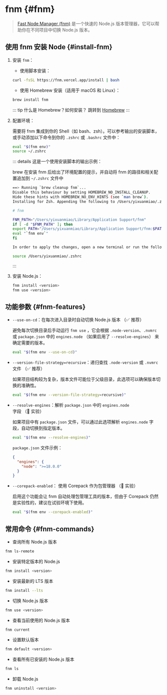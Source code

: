 # fnm {#fnm}

> [Fast Node Manager (fnm)](https://github.com/Schniz/fnm) 是一个快速的 Node.js 版本管理器，它可以帮助你在不同项目中切换 Node.js 版本。

## 使用 fnm 安装 Node {#install-fnm}

1. 安装 `fnm`：

   - 使用脚本安装：

   ```sh
   curl -fsSL https://fnm.vercel.app/install | bash
   ```

   - 使用 Homebrew 安装（适用于 macOS 和 Linux）：

   ```sh
   brew install fnm
   ```

   ::: tip 什么是 Homebrew？如何安装？
   跳转到 [Homebrew](../mac/brew)
   :::

2. 配置环境：

   需要将 fnm 集成到你的 Shell（如 bash、zsh）。可以参考输出的安装脚本，或手动添加以下命令到你的 `.zshrc` 或 `.bashrc` 文件中：

   ```sh
   eval "$(fnm env)"
   source ~/.zshrc
   ```

   ::: details 这是一个使用安装脚本的输出示例：

   brew 在安装 fnm 后给出了环境配置的提示，并自动将 fnm 的路径和相关配置追加到 `~/.zshrc` 文件中

   ```sh
   ==> Running `brew cleanup fnm`...
   Disable this behaviour by setting HOMEBREW_NO_INSTALL_CLEANUP.
   Hide these hints with HOMEBREW_NO_ENV_HINTS (see `man brew`).
   Installing for Zsh. Appending the following to /Users/yixuanmiao/.zshrc:

   # fnm

   FNM_PATH="/Users/yixuanmiao/Library/Application Support/fnm"
   if [ -d "$FNM_PATH" ]; then
   export PATH="/Users/yixuanmiao/Library/Application Support/fnm:$PATH"
   eval "`fnm env`"
   fi

   In order to apply the changes, open a new terminal or run the following command:

   source /Users/yixuanmiao/.zshrc

   ```

   :::

3. 安装 Node.js：

   ```sh
   fnm install <version>
   fnm use <version>
   ```

## 功能参数 {#fnm-features}

- `--use-on-cd`：在每次进入目录时自动切换 Node.js 版本 （✅ 推荐）

  避免每次切换目录后手动运行 `fnm use` ，它会根据 `.node-version`、`.nvmrc` 或 `package.json` 中的 `engines.node` （如果启用了 `--resolve-engines`） 来确定需要的版本。

  ```sh
  eval "$(fnm env --use-on-cd)"
  ```

- `--version-file-strategy=recursive`：递归查找 `.node-version` 或 `.nvmrc` 文件 （✅ 推荐）

  如果项目结构较为复杂，版本文件可能位于父级目录，此选项可以确保版本切换的准确性。

  ```sh
  eval "$(fnm env --version-file-strategy=recursive)"
  ```

- `--resolve-engines`：解析 `package.json` 中的 `engines.node` 字段 （🧪 实验）

  如果项目中有 `package.json` 文件，可以通过此选项解析 `engines.node` 字段，自动切换到指定版本。

  ```sh
  eval "$(fnm env --resolve-engines)"
  ```

  `package.json` 文件示例：

  ```json
  {
    "engines": {
      "node": ">=18.0.0"
    }
  }
  ```

- `--corepack-enabled`： 使用 Corepack 作为包管理器 （🧪 实验）

  启用这个功能会让 fnm 自动处理包管理工具的版本，但由于 Corepack 仍然是实验性的，建议在试验环境下使用。

  ```sh
  eval "$(fnm env --corepack-enabled)"
  ```

## 常用命令 {#fnm-commands}

- 查询所有 Node.js 版本

```sh
fnm ls-remote
```

- 安装特定版本的 Node.js

```sh
fnm install <version>
```

- 安装最新的 LTS 版本

```sh
fnm install --lts
```

- 切换 Node.js 版本

```sh
fnm use <version>
```

- 查看当前使用的 Node.js 版本

```sh
fnm current
```

- 设置默认版本

```sh
fnm default <version>
```

- 查看所有已安装的 Node.js 版本

```sh
fnm ls
```

- 卸载 Node.js

```sh
fnm uninstall <version>
```
